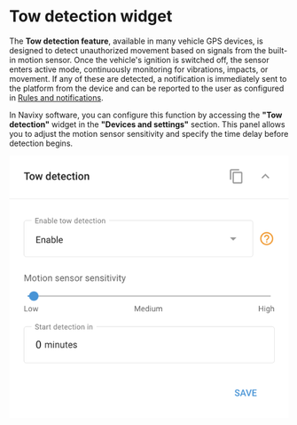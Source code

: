 # Tow detection widget

The **Tow detection feature**, available in many vehicle GPS devices, is designed to detect unauthorized movement based on signals from the built-in motion sensor. Once the vehicle's ignition is switched off, the sensor enters active mode, continuously monitoring for vibrations, impacts, or movement. If any of these are detected, a notification is immediately sent to the platform from the device and can be reported to the user as configured in [Rules and notifications](../../rules-and-notifications/security/unauthorized-movement.md).

In Navixy software, you can configure this function by accessing the **"Tow detection"** widget in the **"Devices and settings"** section. This panel allows you to adjust the motion sensor sensitivity and specify the time delay before detection begins.

![image-20240815-214358.png](attachments/image-20240815-214358.png)
